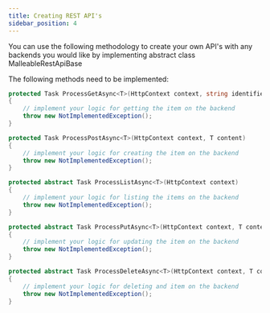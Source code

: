 ```yaml
---
title: Creating REST API's
sidebar_position: 4
---
```


You can use the following methodology to create your own API's with any backends you would like by implementing abstract class MalleableRestApiBase

The following methods need to be implemented:


```c#
protected Task ProcessGetAsync<T>(HttpContext context, string identifier)
{
    // implement your logic for getting the item on the backend
    throw new NotImplementedException();
}

protected Task ProcessPostAsync<T>(HttpContext context, T content)
{
    // implement your logic for creating the item on the backend
    throw new NotImplementedException();
}

protected abstract Task ProcessListAsync<T>(HttpContext context)
{
    // implement your logic for listing the items on the backend
    throw new NotImplementedException();
}

protected abstract Task ProcessPutAsync<T>(HttpContext context, T content, string identifier)
{
    // implement your logic for updating the item on the backend
    throw new NotImplementedException();
}

protected abstract Task ProcessDeleteAsync<T>(HttpContext context, T content, string identifier)
{
    // implement your logic for deleting and item on the backend
    throw new NotImplementedException();    
}
```